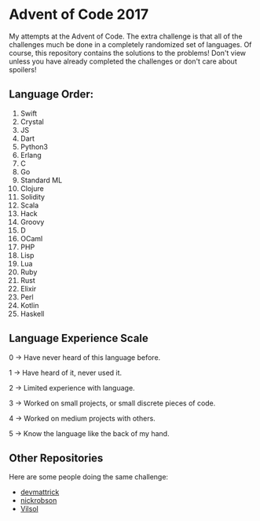 # Advent of Code 2017

My attempts at the Advent of Code. The extra challenge is that all of the challenges much be done in a completely randomized set of languages. Of course, this repository contains the solutions to the problems! Don't view unless you have already completed the challenges or don't care about spoilers!

## Language Order:

1. Swift
2. Crystal
3. JS
4. Dart
5. Python3
6. Erlang
7. C
8. Go
9. Standard ML
10. Clojure
11. Solidity
12. Scala
13. Hack
14. Groovy
15. D
16. OCaml
17. PHP
18. Lisp
19. Lua
20. Ruby
21. Rust
22. Elixir
23. Perl
24. Kotlin
25. Haskell

## Language Experience Scale

0 -> Have never heard of this language before.

1 -> Have heard of it, never used it.

2 -> Limited experience with language.

3 -> Worked on small projects, or small discrete pieces of code.

4 -> Worked on medium projects with others.

5 -> Know the language like the back of my hand.

## Other Repositories
Here are some people doing the same challenge:

* [devmattrick](https://github.com/devmattrick/AdventOfCode2017)
* [nickrobson](https://github.com/nickrobson/adventofcode-2017)
* [Vilsol](https://github.com/Vilsol/AdventOfCode2017)
